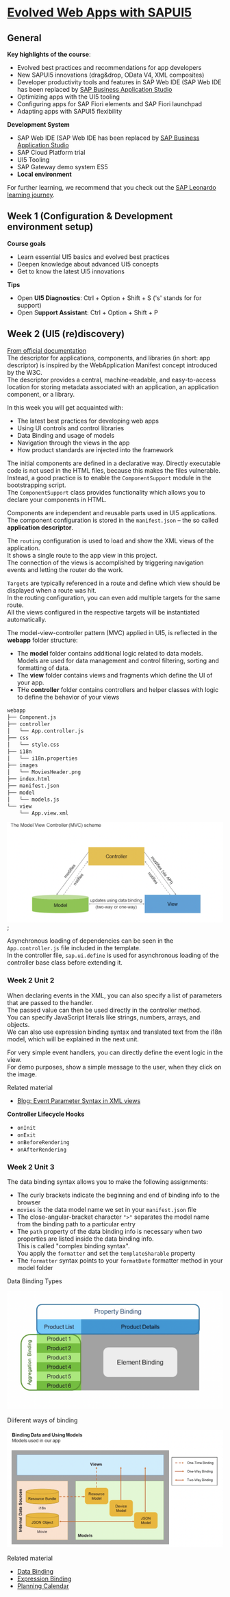 # [Evolved Web Apps with SAPUI5](https://open.sap.com/courses/ui52)

## General

**Key highlights of the course**:

* Evolved best practices and recommendations for app developers
* New SAPUI5 innovations (drag&drop, OData V4, XML composites)
* Developer productivity tools and features in SAP Web IDE (SAP Web IDE has been replaced by [SAP Business Application Studio](https://developers.sap.com/tutorials/appstudio-onboarding.html)
* Optimizing apps with the UI5 tooling
* Configuring apps for SAP Fiori elements and SAP Fiori launchpad
* Adapting apps with SAPUI5 flexibility

**Development System**

* SAP Web IDE (SAP Web IDE has been replaced by [SAP Business Application Studio](https://developers.sap.com/tutorials/appstudio-onboarding.html)
* SAP Cloud Platform trial
* UI5 Tooling
* SAP Gateway demo system ES5
* **Local environment**

For further learning, we recommend that you check out the [SAP Leonardo learning journey](https://help.sap.com/learning-journeys/overview).

## Week 1 (Configuration & Development environment setup)

**Course goals**
* Learn essential UI5 basics and evolved best practices
* Deepen knowledge about advanced UI5 concepts
* Get to know the latest UI5 innovations

**Tips**

* Open **UI5 Diagnostics**: Ctrl + Option + Shift + S ('s' stands for for support)
* Open S**upport Assistant**: Ctrl + Option + Shift + P

## Week 2 (UI5 (re)discovery)

[From official documentation](https://sapui5.hana.ondemand.com/sdk/#/topic/be0cf40f61184b358b5faedaec98b2da.html) \
The descriptor for applications, components, and libraries (in short: app descriptor) is inspired by the WebApplication Manifest concept introduced by the W3C. \
The descriptor provides a central, machine-readable, and easy-to-access location for storing metadata associated with an application, an application component, or a library.

In this week you will get acquainted with:
* The latest best practices for developing web apps
* Using UI controls and control libraries
* Data Binding and usage of models
* Navigation through the views in the app
* How product standards are injected into the framework

The initial components are defined in a declarative way. Directly executable code is not used in the HTML files, because this makes the files vulnerable. \
Instead, a good practice is to enable the `ComponentSupport` module in the bootstrapping script. \
The `ComponentSupport` class provides functionality which allows you to declare your components in HTML.

Components are independent and reusable parts used in UI5 applications. \
The component configuration is stored in the `manifest.json` – the so called **application descriptor**.

The `routing` configuration is used to load and show the XML views of the application. \
It shows a single route to the app view in this project. \
The connection of the views is accomplished by triggering navigation events and letting the router do the work.

`Targets` are typically referenced in a route and define which view should be displayed when a route was hit. \
In the routing configuration, you can even add multiple targets for the same route. \
All the views configured in the respective targets will be instantiated automatically.

The model-view-controller pattern (MVC) applied in UI5, is reflected in the **webapp** folder structure:
* The **model** folder contains additional logic related to data models. \
  Models are used for data management and control filtering, sorting and formatting of data.
* The **view** folder contains views and fragments which define the UI of your app.
* THe **controller** folder contains controllers and helper classes with logic to define the behavior of your views

```
webapp
├── Component.js
├── controller
│   └── App.controller.js
├── css
│   └── style.css
├── i18n
│   └── i18n.properties
├── images
│   └── MoviesHeader.png
├── index.html
├── manifest.json
├── model
│   └── models.js
└── view
    └── App.view.xml
```

![MVC pattern](others/images/w2u1-MVC_Pattern.png);


Asynchronous loading of dependencies can be seen in the `App.controller.js` file included in the template. \
In the controller file, `sap.ui.define` is used for asynchronous loading of the controller base class before extending it.

### Week 2 Unit 2

When declaring events in the XML, you can also specify a list of parameters that are passed to the handler. \
The passed value can then be used directly in the controller method. \
You can specify JavaScript literals like strings, numbers, arrays, and objects. \
We can also use expression binding syntax and translated text from the i18n model, which will be explained in the next unit.

For very simple event handlers, you can directly define the event logic in the view. \
For demo purposes, show a simple message to the user, when they click on the image.

Related material
* [Blog: Event Parameter Syntax in XML views](https://blogs.sap.com/2018/08/09/ui5ers-buzz-34-new-event-parameter-syntax-in-xmlviews/)

**Controller Lifecycle Hooks**
* `onInit`
* `onExit`
* `onBeforeRendering`
* `onAfterRendering`

### Week 2 Unit 3

The data binding syntax allows you to make the following assignments:
* The curly brackets indicate the beginning and end of binding info to the browser
* `movies` is the data model name we set in your `manifest.json` file
* The close-angular-bracket character `">"` separates the model name from the binding path to a particular entry
* The `path` property of the data binding info is necessary when two properties are listed inside the data binding info. \
  This is called "complex binding syntax". \
  You apply the `formatter` and set the `templateSharable` property
* The `formatter` syntax points to your `formatDate` formatter method in your model folder

Data Binding Types

![Data Binding Types](./others/images/w2u3-Data_Binding_Types.png)

Diiferent ways of binding

![Diiferent ways of binding](others/images/w2u3-Data-Bindings&Using-Models.png)

Related material
* [Data Binding](https://openui5nightly.hana.ondemand.com/#/topic/e5310932a71f42daa41f3a6143efca9c)
* [Expression Binding](https://openui5nightly.hana.ondemand.com/#/topic/daf6852a04b44d118963968a1239d2c0)
* [Planning Calendar](https://openui5nightly.hana.ondemand.com/#/entity/sap.m.PlanningCalendar)
